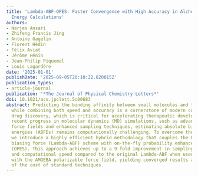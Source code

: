 ```yaml
---
title: 'Lambda-ABF-OPES: Faster Convergence with High Accuracy in Alchemical Free
  Energy Calculations'
authors:
- Narjes Ansari
- Zhifeng Francis Jing
- Antoine Gagelin
- Florent Hédin
- Félix Aviat
- Jérôme Hénin
- Jean-Philip Piquemal
- Louis Lagardère
date: '2025-01-01'
publishDate: '2025-09-05T20:10:22.820015Z'
publication_types:
- article-journal
publication: '*The Journal of Physical Chemistry Letters*'
doi: 10.1021/acs.jpclett.5c00683
abstract: Predicting the binding affinity between small molecules and target macromolecules
  while combining both speed and accuracy is a cornerstone of modern computational
  drug discovery, which is critical for accelerating therapeutic development. Despite
  recent progress in molecular dynamics (MD) simulations, such as advanced polarizable
  force fields and enhanced sampling techniques, estimating absolute binding free
  energies (ABFEs) remains computationally challenging. To overcome these difficulties,
  we introduce a highly efficient hybrid methodology that couples the Lambda-adaptive
  biasing force (Lambda-ABF) scheme with on-the-fly probability enhanced sampling
  (OPES). This approach achieves up to a 9-fold improvement in sampling efficiency
  and computational speed compared to the original Lambda-ABF when used in conjunction
  with the AMOEBA polarizable force field, yielding converged results at a fraction
  of the cost of standard techniques.
---
```

